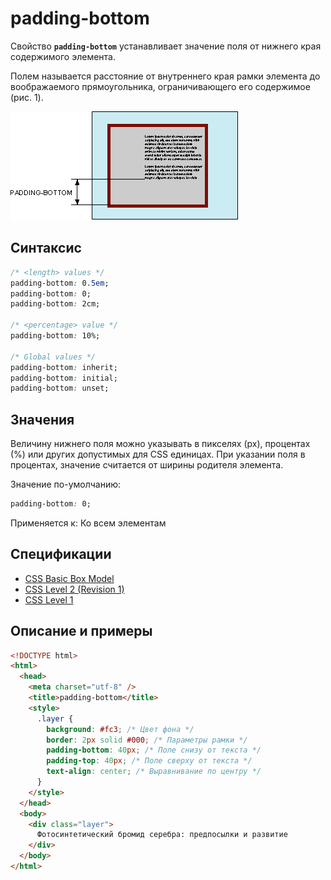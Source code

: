 # padding-bottom

Свойство **`padding-bottom`** устанавливает значение поля от нижнего края содержимого элемента.

Полем называется расстояние от внутреннего края рамки элемента до воображаемого прямоугольника, ограничивающего его содержимое (рис. 1).

![Рис. 1. Поле снизу от текста](css_padding-bottom_1.png)

## Синтаксис

```css
/* <length> values */
padding-bottom: 0.5em;
padding-bottom: 0;
padding-bottom: 2cm;

/* <percentage> value */
padding-bottom: 10%;

/* Global values */
padding-bottom: inherit;
padding-bottom: initial;
padding-bottom: unset;
```

## Значения

Величину нижнего поля можно указывать в пикселях (px), процентах (%) или других допустимых для CSS единицах. При указании поля в процентах, значение считается от ширины родителя элемента.

Значение по-умолчанию:

```css
padding-bottom: 0;
```

Применяется к: Ко всем элементам

## Спецификации

- [CSS Basic Box Model](http://dev.w3.org/csswg/css3-box/#the-padding)
- [CSS Level 2 (Revision 1)](http://www.w3.org/TR/CSS2/box.html#padding-properties)
- [CSS Level 1](http://www.w3.org/TR/CSS1/#padding-bottom)

## Описание и примеры

```html
<!DOCTYPE html>
<html>
  <head>
    <meta charset="utf-8" />
    <title>padding-bottom</title>
    <style>
      .layer {
        background: #fc3; /* Цвет фона */
        border: 2px solid #000; /* Параметры рамки */
        padding-bottom: 40px; /* Поле снизу от текста */
        padding-top: 40px; /* Поле сверху от текста */
        text-align: center; /* Выравнивание по центру */
      }
    </style>
  </head>
  <body>
    <div class="layer">
      Фотосинтетический бромид серебра: предпосылки и развитие
    </div>
  </body>
</html>
```
